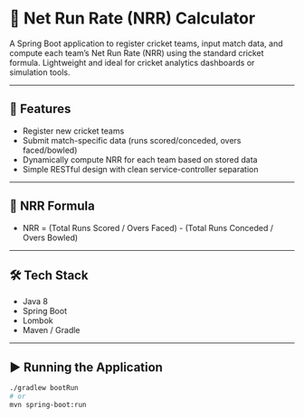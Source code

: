 # 🏏 Net Run Rate (NRR) Calculator

A Spring Boot application to register cricket teams, input match data, and compute each team’s Net Run Rate (NRR) using the standard cricket formula. Lightweight and ideal for cricket analytics dashboards or simulation tools.

---

## 🚀 Features

- Register new cricket teams
- Submit match-specific data (runs scored/conceded, overs faced/bowled)
- Dynamically compute NRR for each team based on stored data
- Simple RESTful design with clean service-controller separation

---

## 🧮 NRR Formula

 - NRR = (Total Runs Scored / Overs Faced) - (Total Runs Conceded / Overs Bowled)
   
---

## 🛠️ Tech Stack

- Java 8
- Spring Boot
- Lombok
- Maven / Gradle

---

## ▶️ Running the Application

```bash
./gradlew bootRun
# or
mvn spring-boot:run


